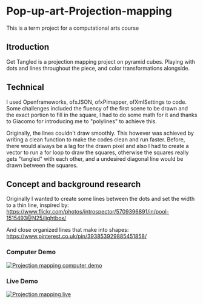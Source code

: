 # Pop-up-art-Projection-mapping
This is a term project for a computational arts course

## Itroduction

Get Tangled is a projection mapping project on pyramid cubes. Playing with dots and lines throughout the piece, and color transformations alongside.

## Technical

I used Openframeworks, ofxJSON, ofxPimapper, ofXmlSettings to code. Some challenges included the fluency of the first scene to be drawn and the exact portion to fill in the square, I had to do some math for it and thanks to Giacomo for introducing me to "polylines" to achieve this.

Originally, the lines couldn't draw smoothly. This however was achieved by writing a clean function to make the codes clean and run faster. Before, there would always be a lag for the drawn pixel and also I had to create a vector to run a for loop to draw the squares, otherwise the squares really gets "tangled" with each other, and a undesired diagonal line would be drawn between the squares. 

## Concept and background research

Originally I wanted to create some lines between the dots and set the width to a thin line, inspired by: https://www.flickr.com/photos/introspector/5709396891/in/pool-1515493@N25/lightbox/

And close organized lines that make into shapes: https://www.pinterest.co.uk/pin/393853929885451858/


### Computer Demo

[![Projection mapping computer demo](http://img.youtube.com/vi/MZgyz4SlSbM/0.jpg)](http://www.youtube.com/watch?v=MZgyz4SlSbM)


### Live Demo


[![Projection mapping live](http://img.youtube.com/vi/3TosNJKo_wI/0.jpg)](http://www.youtube.com/watch?v=3TosNJKo_wI)

